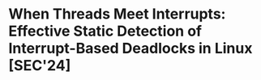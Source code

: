 # When Threads Meet Interrupts: Effective Static Detection of Interrupt-Based Deadlocks in Linux [SEC'24]